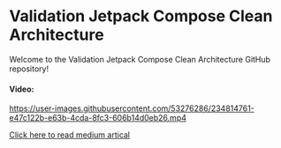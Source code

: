 # Validation Jetpack Compose Clean Architecture

Welcome to the Validation Jetpack Compose Clean Architecture GitHub repository!

#### Video:




https://user-images.githubusercontent.com/53276286/234814761-e47c122b-e63b-4cda-8fc3-606b14d0eb26.mp4





[Click here to read medium artical](https://medium.com/@mohammadjoumani/input-validation-with-clean-architecture-in-jetpack-compose-4225e2e86397)
